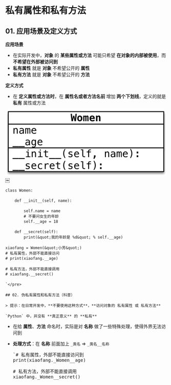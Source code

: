 # 私有属性和私有方法

## 01. 应用场景及定义方式

**应用场景**

*   在实际开发中，**对象** 的 **某些属性或方法** 可能只希望 **在对象的内部被使用**，而 **不希望在外部被访问到**
*   **私有属性** 就是 **对象** 不希望公开的 **属性**
*   **私有方法** 就是 **对象** 不希望公开的 **方法**

**定义方式**

*   在 **定义属性或方法时**，在 **属性名或者方法名前** 增加 **两个下划线**，定义的就是 **私有** 属性或方法

![010_私有属性和方法](media/15006305884400/010_%E7%A7%81%E6%9C%89%E5%B1%9E%E6%80%A7%E5%92%8C%E6%96%B9%E6%B3%95.png)￼

    class Women:

        def __init__(self, name):

            self.name = name
            # 不要问女生的年龄
            self.__age = 18

        def __secret(self):
            print(&quot;我的年龄是 %d&quot; % self.__age)

    xiaofang = Women(&quot;小芳&quot;)
    # 私有属性，外部不能直接访问
    # print(xiaofang.__age)

    # 私有方法，外部不能直接调用
    # xiaofang.__secret()

    `</pre>

    ## 02. 伪私有属性和私有方法（科普）

    > 提示：在日常开发中，**不要使用这种方式**，**访问对象的 私有属性 或 私有方法**

    `Python` 中，并没有 **真正意义** 的 **私有**

*   在给 **属性**、**方法** 命名时，实际是对 **名称** 做了一些特殊处理，使得外界无法访问到
*   **处理方式**：在 **名称** 前面加上 `_类名` =&gt; `_类名__名称`

    <pre>`# 私有属性，外部不能直接访问到
    print(xiaofang._Women__age)

    # 私有方法，外部不能直接调用
    xiaofang._Women__secret()
